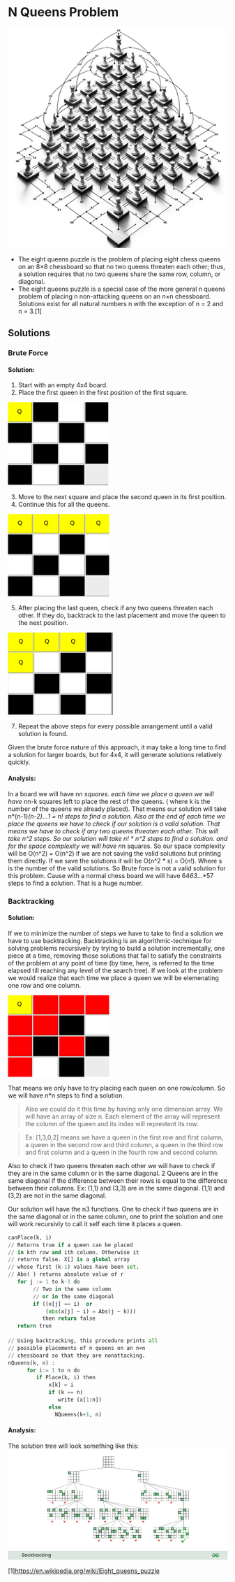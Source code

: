 # N Queens Problem 
![](./image.png)

- The eight queens puzzle is the problem of placing eight chess queens on an 8×8 chessboard so that no two queens threaten each other; thus, a solution requires that no two queens share the same row, column, or diagonal. 
- The eight queens puzzle is a special case of the more general n queens problem of placing n non-attacking queens on an n×n chessboard. Solutions exist for all natural numbers n with the exception of n = 2 and n = 3.[1]

## Solutions
### Brute Force

#### Solution:
1. Start with an empty 4x4 board.
2. Place the first queen in the first position of the first square. 

![](./1.png)

3. Move to the next square and place the second queen in its first position.
4. Continue this for all the queens. 

![](./2.png)

5. After placing the last queen, check if any two queens threaten each other. If they do, backtrack to the last placement and move the queen to the next position.

![](./3.png)

7. Repeat the above steps for every possible arrangement until a valid solution is found.   

Given the brute force nature of this approach, it may take a long time to find a solution for larger boards, but for 4x4, it will generate solutions relatively quickly.
#### Analysis:
In a board we will have n*n squares. each time we place a queen we will have n*n-k squares left to place the rest of the queens. ( where k is the number of the queens we already placed).
That means our solution will take n*(n-1)*(n-2)*...*1 = n! steps to find a solution.
Also at the end of each time we place the queens we have to check if our solution is a valid solution. That means we have to check if any two queens threaten each other. This will take n^2 steps.
So our solution will take n! * n^2 steps to find a solution.
and for the space complexity we will have n*n squares. So our space complexity will be O(n^2) = O(n^2) if we are not saving the valid solutions but printing them directly. If we save the solutions it will be O(n^2 * s) = O(n!). Where s is the number of the valid solutions.
So Brute force is not a valid solution for this problem. Cause with a normal chess board we will have 64*63*...*57 steps to find a solution. That is a huge number.
### Backtracking
#### Solution:
If we to minimize the number of steps we have to take to find a solution we have to use backtracking. Backtracking is an algorithmic-technique for solving problems recursively by trying to build a solution incrementally, one piece at a time, removing those solutions that fail to satisfy the constraints of the problem at any point of time (by time, here, is referred to the time elapsed till reaching any level of the search tree).
If we look at the problem we would realize that each time we place a queen we will be elemenating one row and one column. 

![](./4.png)

That means we only have to try placing each queen on one row/column. So we will have n*n steps to find a solution. 

> Also we could do it this time by having only one dimension array. We will have an array of size n. Each element of the array will represent the column of the queen and its index will represtent its row.

> Ex: [1,3,0,2] means we have a queen in the first row and first column, a queen in the second row and third column, a queen in the third row and first column and a queen in the fourth row and second column.

Also to check if two queens threaten each other we will have to check if they are in the same column or in the same diagonal. 2 Queens are in the same diagonal if the difference between their rows is equal to the difference between their columns. Ex: (1,1) and (3,3) are in the same diagonal. (1,1) and (3,2) are not in the same diagonal.

Our solution will have the n3 functions. One to check if two queens are in the same diagonal or in the same column, one to print the solution and one will work recursivly to call it self each time it places a queen.
```python
canPlace(k, i)
// Returns true if a queen can be placed
// in kth row and ith column. Otherwise it
// returns false. X[] is a global array
// whose first (k-1) values have been set.
// Abs( ) returns absolute value of r
   for j := 1 to k-1 do
        // Two in the same column
        // or in the same diagonal
        if ((x[j] == i)  or
            (abs(x[j] – i) = Abs(j – k)))
           then return false
   return true

// Using backtracking, this procedure prints all 
// possible placements of n queens on an n×n 
// chessboard so that they are nonattacking.
nQueens(k, n) : 
      for i:= 1 to n do
         if Place(k, i) then
             x[k] = i
             if (k == n)
                write (x[1:n])
             else 
               NQueens(k+1, n)
  ```

#### Analysis:
The solution tree will look something like this:
![](./Backtracking.png)


[1]https://en.wikipedia.org/wiki/Eight_queens_puzzle